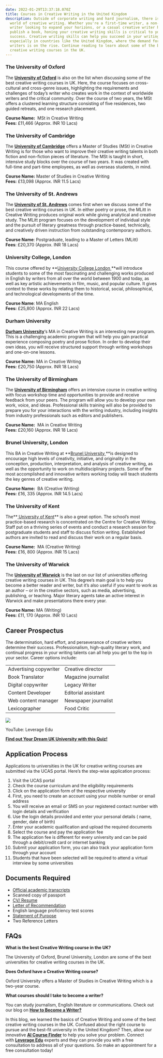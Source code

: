 ```yaml
---
date: 2022-01-29T13:37:18.070Z
title: Courses in Creative Writing in the United Kingdom
description: Outside of corporate writing and hard journalism, there is a whole
  world of creative writing. Whether you're a first-time writer, a non-fiction
  writer looking to expand your horizons, or a casual creative writer hoping to
  publish a book, honing your creative writing skills is critical to your
  success. Creative writing skills can help you succeed in your writing career,
  especially in countries like the United Kingdom, where the demand for creative
  writers is on the rise. Continue reading to learn about some of the best
  creative writing courses in the UK.
---
```

<!--StartFragment-->

### The University of Oxford

The **[University of Oxford](https://leverageedu.com/universities/university-of-oxford)** is also on the list when discussing some of the best creative writing courses in UK. Here, the course focuses on cross-cultural and cross-genre issues, highlighting the requirements and challenges of today’s writer who creates work in the context of worldwide writers and the critical community. Over the course of two years, the MSt offers a clustered learning structure consisting of five residences, two guided retreats, and one research placement.

**Course Name:**  MSt in Creative Writing\
**Fees:** £11,466 (Approx. INR 10 Lacs)

### The University of Cambridge

The **[University of Cambridge](https://leverageedu.com/universities/university-of-cambridge)** offers a Master of Studies (MSt) in Creative Writing is for those who want to improve their creative writing talents in both fiction and non-fiction pieces of literature. The MSt is taught in short, intensive study blocks over the course of two years. It was created with full-time and part-time employees, as well as overseas students, in mind.

**Course Name:** Master of Studies in Creative Writing\
**Fees:** £13,098 (Approx. INR 11.5 Lacs)

### The University of St. Andrews

The **[University of St. Andrews](https://leverageedu.com/universities/university-of-st-andrews)** comes first when we discuss some of the best creative writing courses in UK. In either poetry or prose, the MLitt in Creative Writing produces original work while giving analytical and creative study. The MLitt program focuses on the development of individual style and the pursuit of literary greatness through practice-based, technically, and creatively driven instruction from outstanding contemporary authors.

**Course Name**: Postgraduate, leading to a Master of Letters (MLitt)\
**Fees**: £20,370 (Approx. INR 18 Lacs)

### University College, London

This course offered by **[University College London ](https://leverageedu.com/universities/university-college-london)**will introduce students to some of the most fascinating and challenging works produced in English by writers from all over the world between 1900 and today, as well as key artistic achievements in film, music, and popular culture. It gives context to these works by relating them to historical, social, philosophical, and technological developments of the time.

**Course Name**: MA English\
**Fees:** £25,800 (Approx. INR 22 Lacs)

### Durham University

**[Durham University](https://leverageedu.com/universities/durham-university)**‘s MA in Creative Writing is an interesting new program. This is a challenging academic program that will help you gain practical experience composing poetry and prose fiction. In order to develop their own ideas, you will receive structured support through writing workshops and one-on-one lessons.

**Course Name:** MA in Creative Writing\
**Fees:** £20,750 (Approx. INR 18 Lacs)

### The University of Birmingham

The **[University of Birmingham](https://leverageedu.com/universities/university-of-birmingham)** offers an intensive course in creative writing with focus workshop time and opportunities to provide and receive feedback from your peers. The program will allow you to develop your own work, voice, and ideas. Professional skills training will also be provided to prepare you for your interactions with the writing industry, including insights from industry professionals such as editors and publishers.

**Course Name:**  MA in Creative Writing\
**Fees:** £20,160 (Approx. INR 18 Lacs)

### Brunel University, London

This BA in Creative Writing at **[Brunel University ](https://leverageedu.com/universities/brunel-university)**is designed to encourage high levels of creativity, initiative, and originality in the conception, production, interpretation, and analysis of creative writing, as well as the opportunity to work on multidisciplinary projects. Some of the most accomplished and innovative writers working today will teach students the key genres of creative writing.

**Course Name:**  BA (Creative Writing)\
**Fees:** £16, 335 (Approx. INR 14.5 Lacs)

### The University of Kent

The**[ University of Kent](https://leverageedu.com/universities/university-of-kent)** is also a great option. The school’s most practice-based research is concentrated on the Centre for Creative Writing. Staff put on a thriving series of events and conduct a research session for postgraduate students and staff to discuss fiction writing. Established authors are invited to read and discuss their work on a regular basis.

**Course Name:**  MA (Creative Writing)\
**Fees:** £16, 800 (Approx. INR 15 Lacs)

### The University of Warwick

The **[University of Warwick](https://leverageedu.com/universities/university-of-warwick)** is the last on our list of universities offering creative writing courses in UK. This degree’s main goal is to help you become a better reader and writer, but it’s also useful if you want to work as an author – or in the creative sectors, such as media, advertising, publishing, or teaching. Major literary agents take an active interest in Warwick and make presentations there every year.

**Course Name:** MA (Writing)\
**Fees:** £11, 170 (Approx. INR 10 Lacs)

## Career Prospectus

The determination, hard effort, and perseverance of creative writers determine their success. Professionalism, high-quality literary work, and continual progress in your writing talents can all help you get to the top in your sector. Career options include:

|                        |                      |
| ---------------------- | -------------------- |
| Advertising copywriter | Creative director    |
| Book Translator        | Magazine journalist  |
| Digital copywriter     | Legacy Writer        |
| Content Developer      | Editorial assistant  |
| Web content manager    | Newspaper journalist |
| Lexicographer          | Food Critic          |

![](https://i.ytimg.com/vi/CrW93DE7CDM/hqdefault.jpg)

YouTube: Leverage Edu

**[Find out Your Dream UK University with this Quiz!](https://leverageedu.com/blog/uk-universities-quiz/)**

## **Application Process**

Applications to universities in the UK for creative writing courses are submitted via the UCAS portal. Here’s the step-wise application process:

1. Visit the UCAS portal
2. Check the course curriculum and the eligibility requirements
3. Click on the application form of the respective university
4. First, you need to create an account using your mobile number or email address
5. You will receive an email or SMS on your registered contact number with login details and verification
6. Use the login details provided and enter your personal details ( name, gender, date of birth)
7. Enter your academic qualification and upload the required documents
8. Select the course and pay the application fee
9. The application fee is different for every university and can be paid through a debit/credit card or internet banking
10. Submit your application form, you can also track your application form through your account
11. Students that have been selected will be required to attend a virtual interview by some universities

## **Documents Required** 

* [Official academic transcripts](https://leverageedu.com/blog/academic-transcripts/)
* Scanned copy of passport
* [CV/ Resume](https://leverageedu.com/blog/difference-between-cv-and-resume/)
* [Letter of Recommendation](https://leverageedu.com/blog/lor/)
* English language proficiency test scores
* [Statement of Purpose](https://leverageedu.com/blog/sop/)
* Two Reference Letters

## FAQs

**What is the best Creative Writing course in the UK?**

The University of Oxford, Brunel University, London are some of the best universities for creative writing courses in the UK.

**Does Oxford have a Creative Writing course?**

Oxford University offers a Master of Studies in Creative Writing which is a two-year course.

**What courses should I take to become a writer?**

You can study journalism, English literature or communications. Check out our blog on **[How to Become a Writer?](https://leverageedu.com/blog/how-to-become-a-writer/)**

In this blog, we learned the basics of Creative Writing and some of the best creative writing courses in the UK. Confused about the right course to pursue and the best-fit university in the United Kingdom? Then, allow our innovative **[AI Course Finder](https://leverageedu.com/course-finder)** to help you solve your problem. Connect with **[Leverage Edu](https://leverageedu.com/)** experts and they can provide you with a free consultation to address all of your questions. So make an appointment for a free consultation today!

<!--EndFragment-->